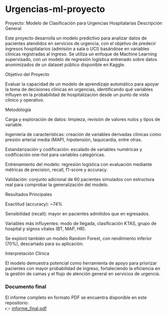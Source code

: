 # Urgencias-ml-proyecto

Proyecto: Modelo de Clasificación para Urgencias Hospitalarias
Descripción General

Este proyecto desarrolla un modelo predictivo para analizar datos de pacientes atendidos en servicios de urgencia, con el objetivo de predecir ingresos hospitalarios (admisión a sala o UCI) basándose en variables clínicas registradas al ingreso.
Se utiliza un enfoque de Machine Learning supervisado, con un modelo de regresión logística entrenado sobre datos anonimizados de un dataset público disponible en Kaggle.

Objetivo del Proyecto

Evaluar la capacidad de un modelo de aprendizaje automático para apoyar la toma de decisiones clínicas en urgencias, identificando qué variables influyen en la probabilidad de hospitalización desde un punto de vista clínico y operativo.

Metodología

Carga y exploración de datos: limpieza, revisión de valores nulos y tipos de variable.

Ingeniería de características: creación de variables derivadas clínicas como presión arterial media (MAP), hipotensión, taquicardia, entre otras.

Estandarización y codificación: escalado de variables numéricas y codificación one-hot para variables categóricas.

Entrenamiento del modelo: regresión logística con evaluación mediante métricas de precision, recall, f1-score y accuracy.

Validación: conjunto adicional de 60 pacientes simulados con estructura real para comprobar la generalización del modelo.

Resultados Principales

Exactitud (accuracy): ~74%

Sensibilidad (recall): mayor en pacientes admitidos que en egresados.

Variables más influyentes: modo de llegada, clasificación KTAS, grupo de hospital y signos vitales (BT, MAP, HR).

Se exploró también un modelo Random Forest, con rendimiento inferior (70%), descartado para su aplicación.

Interpretación Clínica

El modelo demuestra potencial como herramienta de apoyo para priorizar pacientes con mayor probabilidad de ingreso, fortaleciendo la eficiencia en la gestión de camas y el flujo de atención general en servicios de urgencia.

### Documento final
El informe completo en formato PDF se encuentra disponible en este repositorio:  
👉 [informe_final.pdf](./informe_final.pdf)

